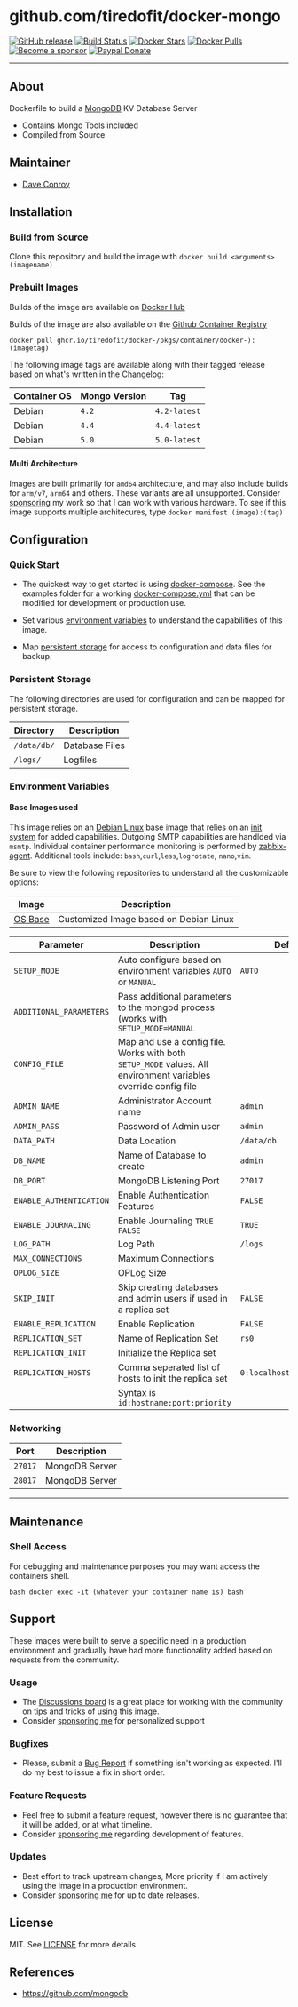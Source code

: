 # github.com/tiredofit/docker-mongo

[![GitHub release](https://img.shields.io/github/v/tag/tiredofit/docker-mongo?style=flat-square)](https://github.com/tiredofit/docker-mongo/releases/latest)
[![Build Status](https://img.shields.io/github/workflow/status/tiredofit/docker-mongo/build?style=flat-square)](https://github.com/tiredofit/docker-mongo/actions?query=workflow%3Abuild)
[![Docker Stars](https://img.shields.io/docker/stars/tiredofit/mongodb.svg?style=flat-square&logo=docker)](https://hub.docker.com/r/tiredofit/mongodb/)
[![Docker Pulls](https://img.shields.io/docker/pulls/tiredofit/mongodb.svg?style=flat-square&logo=docker)](https://hub.docker.com/r/tiredofit/mongodb/)
[![Become a sponsor](https://img.shields.io/badge/sponsor-tiredofit-181717.svg?logo=github&style=flat-square)](https://github.com/sponsors/tiredofit)
[![Paypal Donate](https://img.shields.io/badge/donate-paypal-00457c.svg?logo=paypal&style=flat-square)](https://www.paypal.me/tiredofit)

* * *

## About

Dockerfile to build a [MongoDB](https://github.com/mongodbserver/mongodb) KV Database Server

* Contains Mongo Tools included
* Compiled from Source

## Maintainer

- [Dave Conroy](https://github.com/tiredofit/)

## Installation

### Build from Source
Clone this repository and build the image with `docker build <arguments> (imagename) .`

### Prebuilt Images
Builds of the image are available on [Docker Hub](https://hub.docker.com/r/tiredofit/mongodb)

Builds of the image are also available on the [Github Container Registry](https://github.com/tiredofit/docker-/pkgs/container/docker-) 
 
```
docker pull ghcr.io/tiredofit/docker-/pkgs/container/docker-):(imagetag)
``` 

The following image tags are available along with their tagged release based on what's written in the [Changelog](CHANGELOG.md):

| Container OS | Mongo Version | Tag          |
| ------------ | ------------- | ------------ |
| Debian       | `4.2`         | `4.2-latest` |
| Debian       | `4.4`         | `4.4-latest` |
| Debian       | `5.0`         | `5.0-latest` |

#### Multi Architecture
Images are built primarily for `amd64` architecture, and may also include builds for `arm/v7`, `arm64` and others. These variants are all unsupported. Consider [sponsoring](https://github.com/sponsors/tiredofit) my work so that I can work with various hardware. To see if this image supports multiple architecures, type `docker manifest (image):(tag)`

## Configuration

### Quick Start

* The quickest way to get started is using [docker-compose](https://docs.docker.com/compose/). See the examples folder for a working
[docker-compose.yml](examples/docker-compose.yml) that can be modified for development or production use.

* Set various [environment variables](#environment-variables) to understand the capabilities of this image.
* Map [persistent storage](#data-volumes) for access to configuration and data files for backup.

### Persistent Storage

The following directories are used for configuration and can be mapped for persistent storage.

| Directory   | Description    |
| ----------- | -------------- |
| `/data/db/` | Database Files |
| `/logs/`    | Logfiles       |

### Environment Variables

#### Base Images used

This image relies on an [Debian Linux](https://hub.docker.com/r/tiredofit/debian) base image that relies on an [init system](https://github.com/just-containers/s6-overlay) for added capabilities. Outgoing SMTP capabilities are handlded via `msmtp`. Individual container performance monitoring is performed by [zabbix-agent](https://zabbix.org). Additional tools include: `bash`,`curl`,`less`,`logrotate`, `nano`,`vim`.

Be sure to view the following repositories to understand all the customizable options:

| Image                                                  | Description                            |
| ------------------------------------------------------ | -------------------------------------- |
| [OS Base](https://github.com/tiredofit/docker-debian/) | Customized Image based on Debian Linux |

| Parameter               | Description                                                                                                    | Default                  |
| ----------------------- | -------------------------------------------------------------------------------------------------------------- | ------------------------ |
| `SETUP_MODE`            | Auto configure based on environment variables `AUTO` or `MANUAL`                                               | `AUTO`                   |
| `ADDITIONAL_PARAMETERS` | Pass additional parameters to the mongod process (works with `SETUP_MODE=MANUAL`                               |                          |
| `CONFIG_FILE`           | Map and use a config file. Works with both `SETUP_MODE` values. All environment variables override config file |                          |
| `ADMIN_NAME`            | Administrator Account name                                                                                     | `admin`                  |
| `ADMIN_PASS`            | Password of Admin user                                                                                         | `admin`                  |
| `DATA_PATH`             | Data Location                                                                                                  | `/data/db`               |
| `DB_NAME`               | Name of Database to create                                                                                     | `admin`                  |
| `DB_PORT`               | MongoDB Listening Port                                                                                         | `27017`                  |
| `ENABLE_AUTHENTICATION` | Enable Authentication Features                                                                                 | `FALSE`                  |
| `ENABLE_JOURNALING`     | Enable Journaling `TRUE` `FALSE`                                                                               | `TRUE`                   |
| `LOG_PATH`              | Log Path                                                                                                       | `/logs`                  |
| `MAX_CONNECTIONS`       | Maximum Connections                                                                                            |                          |
| `OPLOG_SIZE`            | OPLog Size                                                                                                     |                          |
| `SKIP_INIT`             | Skip creating databases and admin users if used in a replica set                                               | `FALSE`                  |
| `ENABLE_REPLICATION`    | Enable Replication                                                                                             | `FALSE`                  |
| `REPLICATION_SET`       | Name of Replication Set                                                                                        | `rs0`                    |
| `REPLICATION_INIT`      | Initialize the Replica set                                                                                     |                          |
| `REPLICATION_HOSTS`     | Comma seperated list of hosts to init the replica set                                                          | `0:localhost:$DB_PORT:1` |
|                         | Syntax is `id:hostname:port:priority`                                                                          |                          |


### Networking
| Port    | Description    |
| ------- | -------------- |
| `27017` | MongoDB Server |
| `28017` | MongoDB Server |

* * *
## Maintenance

### Shell Access

For debugging and maintenance purposes you may want access the containers shell.

``bash
docker exec -it (whatever your container name is) bash
``
## Support

These images were built to serve a specific need in a production environment and gradually have had more functionality added based on requests from the community.
### Usage
- The [Discussions board](../../discussions) is a great place for working with the community on tips and tricks of using this image.
- Consider [sponsoring me](https://github.com/sponsors/tiredofit) for personalized support
### Bugfixes
- Please, submit a [Bug Report](issues/new) if something isn't working as expected. I'll do my best to issue a fix in short order.

### Feature Requests
- Feel free to submit a feature request, however there is no guarantee that it will be added, or at what timeline.
- Consider [sponsoring me](https://github.com/sponsors/tiredofit) regarding development of features.

### Updates
- Best effort to track upstream changes, More priority if I am actively using the image in a production environment.
- Consider [sponsoring me](https://github.com/sponsors/tiredofit) for up to date releases.

## License
MIT. See [LICENSE](LICENSE) for more details.

## References

* https://github.com/mongodb

